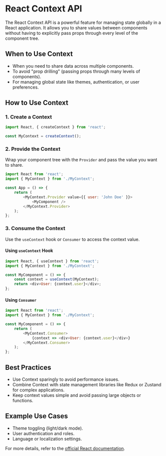 # React Context API

The React Context API is a powerful feature for managing state globally in a React application. It allows you to share values between components without having to explicitly pass props through every level of the component tree.

## When to Use Context
- When you need to share data across multiple components.
- To avoid "prop drilling" (passing props through many levels of components).
- For managing global state like themes, authentication, or user preferences.

## How to Use Context

### 1. Create a Context
```javascript
import React, { createContext } from 'react';

const MyContext = createContext();
```

### 2. Provide the Context
Wrap your component tree with the `Provider` and pass the value you want to share.

```javascript
import React from 'react';
import { MyContext } from './MyContext';

const App = () => {
    return (
        <MyContext.Provider value={{ user: 'John Doe' }}>
            <MyComponent />
        </MyContext.Provider>
    );
};
```

### 3. Consume the Context
Use the `useContext` hook or `Consumer` to access the context value.

#### Using `useContext` Hook
```javascript
import React, { useContext } from 'react';
import { MyContext } from './MyContext';

const MyComponent = () => {
    const context = useContext(MyContext);
    return <div>User: {context.user}</div>;
};
```

#### Using `Consumer`
```javascript
import React from 'react';
import { MyContext } from './MyContext';

const MyComponent = () => {
    return (
        <MyContext.Consumer>
            {context => <div>User: {context.user}</div>}
        </MyContext.Consumer>
    );
};
```

## Best Practices
- Use Context sparingly to avoid performance issues.
- Combine Context with state management libraries like Redux or Zustand for complex applications.
- Keep context values simple and avoid passing large objects or functions.

## Example Use Cases
- Theme toggling (light/dark mode).
- User authentication and roles.
- Language or localization settings.

For more details, refer to the [official React documentation](https://reactjs.org/docs/context.html).